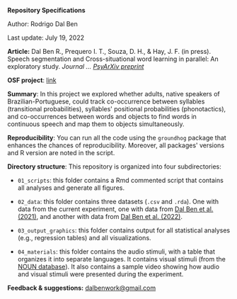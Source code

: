 **Repository Specifications**

Author: Rodrigo Dal Ben

Last update: July 19, 2022

**Article:** Dal Ben R., Prequero I. T., Souza, D. H., & Hay, J. F. (in press). Speech segmentation and Cross-situational word learning in parallel: An exploratory study. *Journal ...* [*PsyArXiv preprint*](ADD)

**OSF project**: [link](https://osf.io/rs2bm/)

**Summary**: In this project we explored whether adults, native speakers of Brazilian-Portuguese, could track co-occurrence between syllables (transitional probabilities), syllables' positional probabilities (phonotactics), and co-occurrences between words and objects to find words in continuous speech and map them to objects simultaneously.

**Reproducibility**: You can run all the code using the `groundhog` package that enhances the chances of reproducibility. Moreover, all packages' versions and R version are noted in the script.

**Directory structure**: This repository is organized into four subdirectories: 

* `01_scripts`: this folder contains a Rmd commented script that contains all analyses and generate all figures.

* `02_data`: this folder contains three datasets (`.csv` and `.rda`). One with data from the current experiment, one with data from [Dal Ben et al. (2021)](https://osf.io/s9thk/), and another with data from [Dal Ben et al. (2022)](https://osf.io/6fqzg/).

* `03_output_graphics`: this folder contains output for all statistical analyses (e.g., regression tables) and all visualizations. 

* `04_materials`: this folder contains the audio stimuli, with a table that organizes it into separate languages. It contains visual stimuli (from the [NOUN database](http://www.sussex.ac.uk/wordlab/noun)). It also contains a sample video showing how audio and visual stimuli were presented during the experiment.

**Feedback & suggestions:** <dalbenwork@gmail.com>